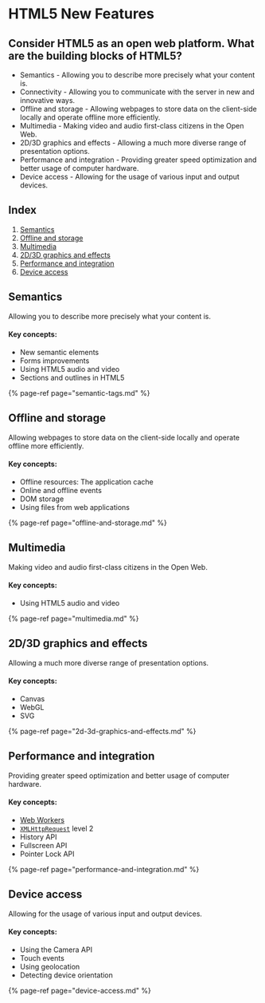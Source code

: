 # HTML5 New Features

## Consider HTML5 as an open web platform. What are the building blocks of HTML5?

* Semantics - Allowing you to describe more precisely what your content is.
* Connectivity - Allowing you to communicate with the server in new and innovative ways.
* Offline and storage - Allowing webpages to store data on the client-side locally and operate offline more efficiently.
* Multimedia - Making video and audio first-class citizens in the Open Web.
* 2D/3D graphics and effects - Allowing a much more diverse range of presentation options.
* Performance and integration - Providing greater speed optimization and better usage of computer hardware.
* Device access - Allowing for the usage of various input and output devices.

## Index

1. [Semantics](./#semantics)
2. [Offline and storage](./#offline-and-storage)
3. [Multimedia](./#multimedia)
4. [2D/3D graphics and effects](./#2d-3-d-graphics-and-effects)
5. [Performance and integration](./#performance-and-integration)
6. [Device access](./#device-access)

## Semantics 

Allowing you to describe more precisely what your content is.

#### Key concepts:

* New semantic elements
* Forms improvements
* Using HTML5 audio and video
* Sections and outlines in HTML5

{% page-ref page="semantic-tags.md" %}

## Offline and storage

Allowing webpages to store data on the client-side locally and operate offline more efficiently.

#### Key concepts:

* Offline resources: The application cache
* Online and offline events
* DOM storage
* Using files from web applications

{% page-ref page="offline-and-storage.md" %}

## Multimedia

Making video and audio first-class citizens in the Open Web.

#### Key concepts:

* Using HTML5 audio and video

{% page-ref page="multimedia.md" %}

## 2D/3D graphics and effects

Allowing a much more diverse range of presentation options.

#### Key concepts:

* Canvas
* WebGL
* SVG

{% page-ref page="2d-3d-graphics-and-effects.md" %}

## Performance and integration

Providing greater speed optimization and better usage of computer hardware.

#### Key concepts:

* [Web Workers](https://developer.mozilla.org/en-US/docs/DOM/Using_web_workers)
* [`XMLHttpRequest`](https://developer.mozilla.org/en-US/docs/DOM/XMLHttpRequest) level 2
* History API
* Fullscreen API
* Pointer Lock API

{% page-ref page="performance-and-integration.md" %}

## Device access

Allowing for the usage of various input and output devices.

#### Key concepts:

* Using the Camera API
* Touch events
* Using geolocation
* Detecting device orientation

{% page-ref page="device-access.md" %}

